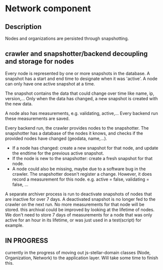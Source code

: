 # Network component

## Description

Nodes and organizations are persisted through snapshotting.

## crawler and snapshotter/backend decoupling and storage for nodes

Every node is represented by one or more snapshots in the database. A snapshot has a start and end time to designate when it was 'active'. A node can only have one active snapshot at a time.

The snapshot contains the data that could change over time like name, ip, version,... Only when the data has changed, a new snapshot is created with the new data.

A node also has measurements, e.g. validating, active,... Every backend run these measurements are saved.

Every backend run, the crawler provides nodes to the snapshotter. The snapshotter has a database of the nodes it knows, and checks if the provided nodes have changed (geodata, name,...).
* If a node has changed: create a new snapshot for that node, and update the endtime for the previous active snapshot.
* If the node is new to the snapshotter: create a fresh snapshot for that node.
* A node could also be missing, maybe due to a software bug in the crawler. The snapshotter doesn't register a change. However, it does record a measurement for this node. e.g. active = false, validating = false, ...

A separate archiver process is run to deactivate snapshots of nodes that are inactive for over 7 days. A deactivated snapshot is no longer fed to the crawler on the next run. No more measurements for that node will be stored. this archival could be improved by looking at the lifetime of nodes. We don't need to store 7 days of measurements for a node that was only active for an hour in its lifetime, or was just used in a test(script) for example. 

## IN PROGRESS
currently in the progress of moving out js-stellar-domain classes (Node, Organization, Network) to the application layer. Will take some time to finish this. 